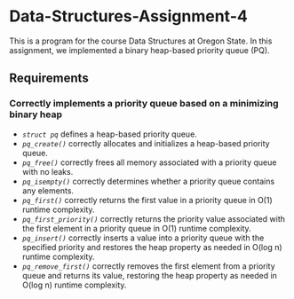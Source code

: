 # Data-Structures-Assignment-4
This is a program for the course Data Structures at Oregon State. In this assignment, we implemented a binary heap-based priority queue (PQ).

## Requirements

### Correctly implements a priority queue based on a minimizing binary heap
- *`struct pq`* defines a heap-based priority queue.
- *`pq_create()`* correctly allocates and initializes a heap-based priority queue.
- *`pq_free()`* correctly frees all memory associated with a priority queue with no leaks.
- *`pq_isempty()`* correctly determines whether a priority queue contains any elements.
- *`pq_first()`* correctly returns the first value in a priority queue in O(1) runtime complexity.
- *`pq_first_priority()`* correctly returns the priority value associated with the first element in a priority queue in O(1) runtime complexity.
- *`pq_insert()`* correctly inserts a value into a priority queue with the specified priority and restores the heap property as needed in O(log n) runtime complexity.
- *`pq_remove_first()`* correctly removes the first element from a priority queue and returns its value, restoring the heap property as needed in O(log n) runtime complexity.
